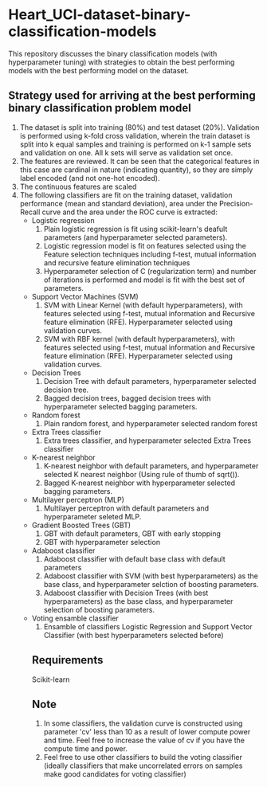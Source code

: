 # Heart_UCI-dataset-binary-classification-models
This repository discusses the binary classification models (with hyperparameter tuning) with strategies to obtain the best performing models with the best performing model on the dataset.
<p>
<h2>Strategy used for arriving at the best performing binary classification problem model</h2>
<ol>
<li> The dataset is split into training (80%) and test dataset (20%). Validation is performed using k-fold cross validation, wherein the train dataset is split into 
k equal samples and training is performed on k-1 sample sets and validation on one. All k sets will serve as validation set once. </li>
<li> The features are reviewed. It can be seen that the categorical features in this case are cardinal in nature (indicating quantity), so they are simply label encoded (and not one-hot encoded).</li>
<li> The continuous features are scaled</li>
<li> The following classifiers are fit on the training dataset, validation performance (mean and standard deviation), area under the Precision-Recall curve and the area under the ROC curve is extracted:
<ul>
<li> Logistic regression
<ol>
<li> Plain logistic regression is fit using scikit-learn's deafult parameters (and hyperparameter selected parameters).</li>
<li> Logistic regression model is fit on features selected using the Feature selection techniques including f-test, mutual information and recursive feature elimination techniques</li>
<li> Hyperparameter selection of C (regularization term) and number of iterations is performed and model is fit with the best set of parameters.</li>
</li>
</ol>
<li> Support Vector Machines (SVM)
  <ol>
    <li> SVM with Linear Kernel (with default hyperparameters), with features selected using f-test, mutual information and Recursive feature elimination (RFE). Hyperparameter selected using validation curves. </li>
    <li> SVM with RBF kernel (with default hyperparameters), with features selected using f-test, mutual information and Recursive feature elimination (RFE). Hyperparameter selected using validation curves. </li>
  </ol>
  <li> Decision Trees
    <ol>
      <li> Decision Tree with default parameters, hyperparameter selected decision tree.</li>
        <li>Bagged decision trees, bagged decision trees with hyperparameter selected bagging parameters. </li>
    </ol>
  </li>
  <li> Random forest
    <ol>
      <li> Plain random forest, and hyperparameter selected random forest</li>
    </ol>
  </li>
  <li>Extra Trees classifier
    <ol>
      <li> Extra trees classifier, and hyperparameter selected Extra Trees classifier </li>
    </ol>
  </li>
  <li> K-nearest neighbor 
    <ol>
      <li> K-nearest neighbor with default parameters, and hyperparameter selected K nearest neighbor (Using rule of thumb of sqrt()).</li>
      <li> Bagged K-nearest neighbor with hyperparameter selected bagging parameters.</li>
    </ol>
  </li>
  <li> Multilayer perceptron (MLP)
    <ol>
      <li> Multilayer perceptron with default parameters and hyperparameter seleted MLP. </li>
    </ol>
  </li>
  <li> Gradient Boosted Trees (GBT)
    <ol>
      <li> GBT with default parameters, GBT with early stopping</li>
      <li> GBT with hyperparameter selection</li>
    </ol>
  </li>
  <li> Adaboost classifier 
    <ol>
      <li> Adaboost classifier with default base class with default parameters</li>
      <li> Adaboost classifier with SVM (with best hyperparameters) as the base class, and hyperparameter selction of boosting parameters. </li>
      <li> Adaboost classifier with Decision Trees (with best hyperparameters) as the base class, and hyperparameter selection of boosting parameters.</li>
    </ol>
  </li>
  <li> Voting ensamble classifier
    <ol>
      <li> Ensamble of classifiers Logistic Regression and Support Vector Classifier (with best hyperparameters selected before)</li>
    </ol>
  </li>
  </li>
</p>

  <h2> Requirements</h2>
  Scikit-learn 
  
  
  <h2>Note </h2>
  <ol>
    <li>In some classifiers, the validation curve is constructed using parameter 'cv' less than 10 as a result of lower compute power and time. Feel free to increase the value of cv if you have the compute time and power. </li>
    <li> Feel free to use other classifiers to build the voting classifier (ideally classifiers that make uncorrelated errors on samples make good candidates for voting classifier)</li>
    </ol>
  
    
  
